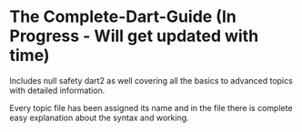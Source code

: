 # The Complete-Dart-Guide (In Progress - Will get updated with time)

Includes null safety dart2 as well covering all the basics to advanced topics with detailed information.

Every topic file has been assigned its name and in the file there is complete easy explanation about the syntax and working.
